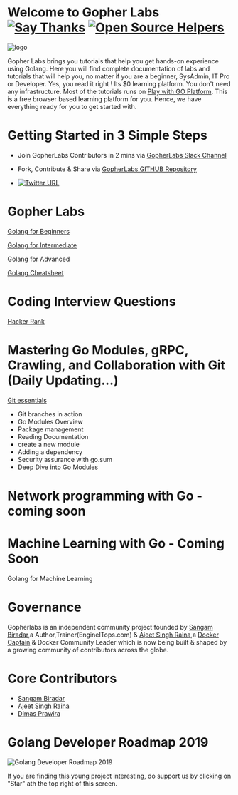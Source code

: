 # Welcome to Gopher Labs [![Say Thanks](https://img.shields.io/badge/SayThanks.io-%E2%98%BC-1EAEDB.svg)](https://saythanks.io/to/collabnix) [![Open Source Helpers](https://www.codetriage.com/collabnix/gopherlabs/badges/users.svg)](https://www.codetriage.com/collabnix/gopherlabs)

![logo](https://raw.githubusercontent.com/collabnix/gopherlabs/master/img/gopherlabs.gif)




Gopher Labs brings you tutorials that help you get hands-on experience using Golang. Here you will find complete documentation of labs and tutorials that will help you, no matter if you are a beginner, SysAdmin, IT Pro or Developer.
Yes, you read it right ! Its $0 learning platform. You don't need any infrastructure. Most of the tutorials runs on [Play with GO Platform](
https://play.golang.org). This is a free browser based learning platform for you. Hence, we have everything ready for you to get started with.


#  Getting Started in 3 Simple Steps

- Join GopherLabs Contributors in 2 mins via [GopherLabs Slack Channel](https://join.slack.com/t/collabnix/shared_invite/enQtNTI4Mjc1NTg4MTAzLTg1NzQzZjg0MjhjZDNkYzQwNWQ3NmQ1YTZhOWVjODA4NzdlNDFhY2ZkNWQ2MGVlNTI5YmFlNWU5N2I5NDJmMDU)

- Fork, Contribute & Share via [GopherLabs GITHUB Repository](https://github.com/collabnix/gopherlabs)

-  [![Twitter URL](https://img.shields.io/twitter/url/https/twitter.com/fold_left.svg?style=social&label=Follow%20%40collabnix)](https://twitter.com/collabnix)





# Gopher Labs

[Golang for Beginners](./Beginners/readme.md)

[Golang for Intermediate](./Intermediate/readme.md)

Golang for Advanced

[Golang Cheatsheet](./Golang_Cheatsheet.md)

# Coding Interview Questions 

[Hacker Rank](./GO_HackerRank/HackerRankReadme.md)

# Mastering Go Modules, gRPC, Crawling, and Collaboration with Git (Daily Updating...)

 [Git essentials](./git-for-golang/introductiongit.md)
- Git branches in action
- Go Modules Overview
- Package management
- Reading Documentation 
- create a new module 
- Adding a dependency
- Security assurance with go.sum
- Deep Dive into Go Modules

# Network programming with Go - coming soon 

# Machine Learning with Go - Coming Soon

Golang for Machine Learning  


# Governance

Gopherlabs is an independent community project founded by [Sangam Biradar](https://github.com/sangam14),a Author,Trainer(EngineITops.com) & [Ajeet Singh Raina](https://github.com/ajeetraina),a [Docker Captain](https://www.docker.com/captains/ajeet-singh-raina) & Docker Community Leader which is now being built & shaped by a growing community of contributors across the globe.

# Core Contributors

- [Sangam Biradar](https://github.com/sangam14)
- [Ajeet Singh Raina](https://github.com/ajeetraina)
- [Dimas Prawira](https://github.com/dhiemaz)


# Golang Developer Roadmap 2019

 ![Golang Developer Roadmap 2019](https://raw.githubusercontent.com/jackfrued/golang-developer-roadmap/master/golang-developer-roadmap.png)
 


If you are finding this young project interesting, do support us by clicking on "Star" ath the top right of this screen.




